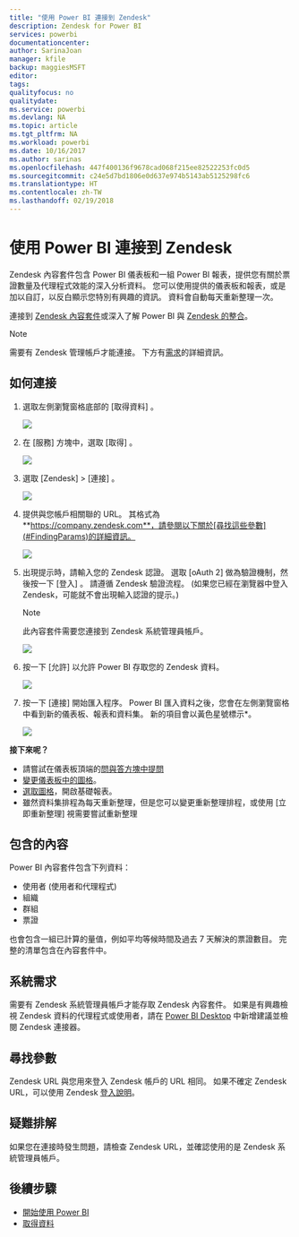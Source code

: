 ```yaml
---
title: "使用 Power BI 連接到 Zendesk"
description: Zendesk for Power BI
services: powerbi
documentationcenter: 
author: SarinaJoan
manager: kfile
backup: maggiesMSFT
editor: 
tags: 
qualityfocus: no
qualitydate: 
ms.service: powerbi
ms.devlang: NA
ms.topic: article
ms.tgt_pltfrm: NA
ms.workload: powerbi
ms.date: 10/16/2017
ms.author: sarinas
ms.openlocfilehash: 447f400136f9678cad068f215ee82522253fc0d5
ms.sourcegitcommit: c24e5d7bd1806e0d637e974b5143ab5125298fc6
ms.translationtype: HT
ms.contentlocale: zh-TW
ms.lasthandoff: 02/19/2018
---
```

# <a name="connect-to-zendesk-with-power-bi"></a>使用 Power BI 連接到 Zendesk
Zendesk 內容套件包含 Power BI 儀表板和一組 Power BI 報表，提供您有關於票證數量及代理程式效能的深入分析資料。 您可以使用提供的儀表板和報表，或是加以自訂，以反白顯示您特別有興趣的資訊。  資料會自動每天重新整理一次。 

連接到 [Zendesk 內容套件](https://app.powerbi.com/getdata/services/zendesk)或深入了解 Power BI 與 [Zendesk 的整合](https://powerbi.microsoft.com/integrations/zendesk)。

>[!NOTE]
>需要有 Zendesk 管理帳戶才能連接。 下方有[需求](#Requirements)的詳細資訊。

## <a name="how-to-connect"></a>如何連接
1. 選取左側瀏覽窗格底部的 [取得資料]  。
   
   ![](media/service-connect-to-zendesk/pbi_getdata.png)
2. 在 [服務]  方塊中，選取 [取得] 。
   
   ![](media/service-connect-to-zendesk/pbi_getservices.png) 
3. 選取 [Zendesk] \> [連接] 。
   
   ![](media/service-connect-to-zendesk/zendesk.png)
4. 提供與您帳戶相關聯的 URL。 其格式為 **https://company.zendesk.com**，請參閱以下關於[尋找這些參數](#FindingParams)的詳細資訊。
   
   ![](media/service-connect-to-zendesk/pbi_zendeskconnect.png)
5. 出現提示時，請輸入您的 Zendesk 認證。  選取 [oAuth 2]  做為驗證機制，然後按一下 [登入] 。 請遵循 Zendesk 驗證流程。 (如果您已經在瀏覽器中登入 Zendesk，可能就不會出現輸入認證的提示。)
   
   > [!NOTE]
   > 此內容套件需要您連接到 Zendesk 系統管理員帳戶。 
   > 
   > 
   
   ![](media/service-connect-to-zendesk/pbi_zendesksignin.png)
6. 按一下 [允許]  以允許 Power BI 存取您的 Zendesk 資料。
   
   ![](media/service-connect-to-zendesk/zendesk2.jpg)
7. 按一下 [連接]  開始匯入程序。 Power BI 匯入資料之後，您會在左側瀏覽窗格中看到新的儀表板、報表和資料集。 新的項目會以黃色星號標示\*。
   
   ![](media/service-connect-to-zendesk/pbi_zendeskdash.png)

**接下來呢？**

* 請嘗試在儀表板頂端的[問與答方塊中提問](power-bi-q-and-a.md)
* [變更儀表板中的圖格](service-dashboard-edit-tile.md)。
* [選取圖格](service-dashboard-tiles.md)，開啟基礎報表。
* 雖然資料集排程為每天重新整理，但是您可以變更重新整理排程，或使用 [立即重新整理] 視需要嘗試重新整理

## <a name="whats-included"></a>包含的內容
Power BI 內容套件包含下列資料：  

* 使用者 (使用者和代理程式)  
* 組織  
* 群組  
* 票證  

也會包含一組已計算的量值，例如平均等候時間及過去 7 天解決的票證數目。 完整的清單包含在內容套件中。

<a name="Requirements"></a>

## <a name="system-requirements"></a>系統需求
需要有 Zendesk 系統管理員帳戶才能存取 Zendesk 內容套件。 如果是有興趣檢視 Zendesk 資料的代理程式或使用者，請在 [Power BI Desktop](desktop-connect-to-data.md) 中新增建議並檢閱 Zendesk 連接器。

<a name="FindingParams"></a>

## <a name="finding-parameters"></a>尋找參數
Zendesk URL 與您用來登入 Zendesk 帳戶的 URL 相同。 如果不確定 Zendesk URL，可以使用 Zendesk [登入說明](https://www.zendesk.com/login/)。

## <a name="troubleshooting"></a>疑難排解
如果您在連接時發生問題，請檢查 Zendesk URL，並確認使用的是 Zendesk 系統管理員帳戶。

## <a name="next-steps"></a>後續步驟
* [開始使用 Power BI](service-get-started.md)
* [取得資料](service-get-data.md)

